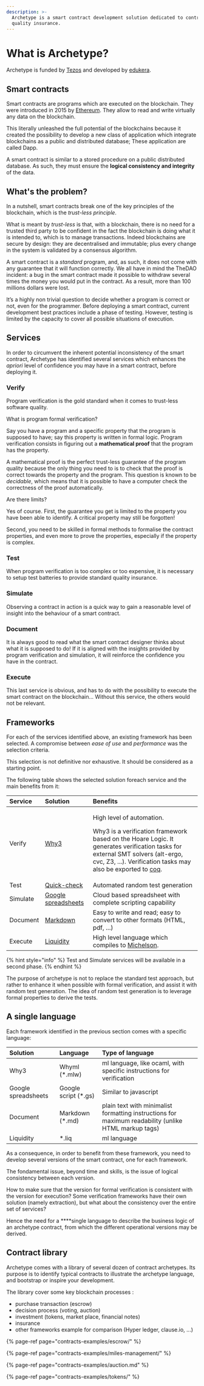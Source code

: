 ```yaml
---
description: >-
  Archetype is a smart contract development solution dedicated to contract
  quality insurance.
---
```


# What is Archetype?

Archetype is funded by [Tezos](https://tezos.com) and developed by [edukera](https://edukera.com).

## Smart contracts

Smart contracts are programs which are executed on the blockchain. They were introduced in 2015 by [Ethereum](https://www.ethereum.org/). They allow to read and write virtually any data on the blockchain. 

This literally unleashed the full potential of the blockchains because it created the possibility to develop a new class of application which integrate blockchains as a public and distributed database; These application are called Dapp. 

A smart contract is similar to a stored procedure on a public distributed database. As such, they must ensure the **logical consistency and integrity** of the data.

## What's the problem?

In a nutshell, smart contracts break one of the key principles of the blockchain, which is the _trust-less principle_.

What is meant by _trust-less_ is that, with a blockchain, there is no need for a trusted third party to be confident in the fact the blockchain is doing what it is intended to, which is to manage transactions. Indeed blockchains are secure by design:  they are decentralised and immutable; plus every change in the system is validated by a consensus algorithm.

A smart contract is a _standard_ program, and, as such, it does not come with any guarantee that it will function correctly. We all have in mind the TheDAO incident: a bug in the smart contract made it possible to withdraw several times the money you would put in the contract. As a result, more than 100 millions dollars were lost.

It’s a highly non trivial question to decide whether a program is correct or not, even for the programmer. Before deploying a smart contract, current development best practices include a phase of testing. However, testing is limited by the capacity to cover all possible situations of execution. 

## Services

In order to circumvent the inherent potential inconsistency of the smart contract,  Archetype  has identified several services which enhances the _apriori_ level of confidence you may have in a smart contract, before deploying it.

### Verify

Program verification is the gold standard when it comes to trust-less software quality.

What is program formal verification?

Say you have a program and a specific property that the program is supposed to have; say this property is written in formal logic. Program verification consists in figuring out a **mathematical proof** that the program has the property.

A mathematical proof is the perfect trust-less guarantee of the program quality because the only thing you need to is to check that the proof is correct towards the property and the program. This  question is known to be _decidable_, which means that it is possible to have a computer check the correctness of the proof automatically.

Are there limits? 

Yes of course. First, the guarantee you get is limited to the property you have been able to identify. A critical property may still be forgotten!

Second, you need to be skilled in formal methods to formalise the contract properties, and even more to prove the properties, especially if the property is complex.

### Test

When program verification is too complex or too expensive, it is necessary to setup test batteries to provide standard quality insurance.

### Simulate

Observing a contract in action is a quick way to gain a reasonable level of insight into the behaviour of a smart contract.

### Document

It is always good to read what the smart contract designer thinks about what it is supposed to do! If it is aligned with the insights provided by program verification and simulation, it will reinforce the confidence you have in the contract.

### Execute

This last service is obvious, and has to do with the possibility to execute the smart contract on the blockchain... Without this service, the others would not be relevant.

## Frameworks

For each of the services identified above, an existing framework has been selected. A compromise between _ease of use_ and _performance_ was the selection criteria. 

This selection is not definitive nor exhaustive. It should be considered as a starting point.

The following table shows the selected solution foreach service and the main benefits from it:

<table>
  <thead>
    <tr>
      <th style="text-align:left">Service</th>
      <th style="text-align:left">Solution</th>
      <th style="text-align:left">Benefits</th>
    </tr>
  </thead>
  <tbody>
    <tr>
      <td style="text-align:left">Verify</td>
      <td style="text-align:left"><a href="http://why3.lri.fr/">Why3</a>
      </td>
      <td style="text-align:left">
        <p>High level of automation.</p>
        <p>Why3 is a verification framework based on the Hoare Logic. It generates
          verification tasks for external SMT solvers (alt-ergo, cvc, Z3, ...). Verification
          tasks may also be exported to <a href="https://coq.inria.fr">coq</a>.</p>
      </td>
    </tr>
    <tr>
      <td style="text-align:left">Test</td>
      <td style="text-align:left"><a href="https://www.cs.tufts.edu/~nr/cs257/archive/john-hughes/quick.pdf">Quick-check</a>
      </td>
      <td style="text-align:left">Automated random test generation</td>
    </tr>
    <tr>
      <td style="text-align:left">Simulate</td>
      <td style="text-align:left"><a href="https://gsuite.google.com/intl/en_za/products/sheets/">Google spreadsheets</a>
      </td>
      <td style="text-align:left">Cloud based spreadsheet with complete scripting capability</td>
    </tr>
    <tr>
      <td style="text-align:left">Document</td>
      <td style="text-align:left"><a href="https://en.wikipedia.org/wiki/Markdown">Markdown</a>
      </td>
      <td style="text-align:left">Easy to write and read; easy to convert to other formats (HTML, pdf, ...)</td>
    </tr>
    <tr>
      <td style="text-align:left">Execute</td>
      <td style="text-align:left"><a href="http://www.liquidity-lang.org/">Liquidity</a>
      </td>
      <td style="text-align:left">High level language which compiles to <a href="https://tezos.gitlab.io/master/whitedoc/michelson.html">Michelson</a>.</td>
    </tr>
  </tbody>
</table>{% hint style="info" %}
Test and Simulate services will be available in a second phase.
{% endhint %}

The purpose of archetype is not to replace the standard test approach, but rather to enhance it when possible with formal verification, and assist it with random test generation. The idea of random test generation is to leverage formal properties to derive the tests.

## A single language

Each framework identified in the previous section comes with a specific language:

| Solution | Language | Type of language |
| :--- | :--- | :--- |
| Why3 | Whyml \(\*.mlw\) | ml language, like ocaml,  with specific instructions for verification |
| Google spreadsheets | Google script \(\*.gs\) | Similar to javascript |
| Document | Markdown \(\*.md\) | plain text with minimalist formatting  instructions for maximum readability  \(unlike HTML markup tags\) |
| Liquidity | \*.liq | ml language |

As a consequence, in order to benefit from these framework, you need to develop several versions of the smart contract, one for each framework.

The fondamental issue, beyond time and skills, is the issue of logical consistency between each version. 

How to make sure that the version for formal verification is consistent with the version for execution? Some verification frameworks have their own solution \(namely extraction\), but what about the consistency over the entire set of services?

Hence the need for a ****single language to describe the business logic of an archetype contract, from which the different operational versions may be derived.

## Contract library

Archetype comes with a library of several dozen of contract archetypes. Its purpose is to identify  typical contracts to illustrate the archetype language, and bootstrap or inspire your development.

The library cover some key blockchain processes :

* purchase transaction \(escrow\)
* decision process \(voting, auction\)
* investment \(tokens, market place, financial notes\)
* insurance
* other frameworks example for comparison \(Hyper ledger, clause.io, ...\)

{% page-ref page="contracts-examples/escrow/" %}

{% page-ref page="contracts-examples/miles-management/" %}

{% page-ref page="contracts-examples/auction.md" %}

{% page-ref page="contracts-examples/tokens/" %}

